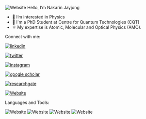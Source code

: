 ![Website](https://career-lunch-storage.s3.eu-central-1.amazonaws.com/v2/blog/articles/linkedin-title-picture.jpg)
Hello, I’m Nakarin Jayjong
- 👀 I’m interested in Physics
- 📖 I'm a PhD Student at Centre for Quantum Technologies (CQT)
- ⚛️ My expertise is Atomic, Molecular and Optical Physics (AMO).

Connect with me:

[![linkedin](https://img.shields.io/badge/LinkedIn-0077B5?style=for-the-badge&logo=linkedin&logoColor=white)](https://www.linkedin.com/in/nakarin-jayjong-26b963207/) 

[![twitter](https://img.shields.io/badge/Twitter-1DA1F2?style=for-the-badge&logo=twitter&logoColor=white)](https://twitter.com/NJayjong) 

[![instagram](https://img.shields.io/badge/Instagram-E4405F?style=for-the-badge&logo=instagram&logoColor=white)](https://www.instagram.com/nakarin.315/)

[![google scholar](https://camo.githubusercontent.com/19402432392aa6c26fb154d597e9d809a69e7b6661219a70c732f60c8ccf87c6/68747470733a2f2f696d672e736869656c64732e696f2f7374617469632f76313f7374796c653d666f722d7468652d6261646765266d6573736167653d476f6f676c652b5363686f6c617226636f6c6f723d343238354634266c6f676f3d476f6f676c652b5363686f6c6172266c6f676f436f6c6f723d464646464646266c6162656c3d)](https://scholar.google.com/citations?user=ba3X374AAAAJ&hl=th)

[![researchgate](https://camo.githubusercontent.com/eb08e5868e2b73e7604ee9a6ac4a55891606db5bdb28557559f75b7453ab0c0f/68747470733a2f2f696d672e736869656c64732e696f2f7374617469632f76313f7374796c653d666f722d7468652d6261646765266d6573736167653d52657365617263684761746526636f6c6f723d323232323232266c6f676f3d526573656172636847617465266c6f676f436f6c6f723d303043434242266c6162656c3d)](https://www.researchgate.net/profile/Nakarin-Jayjongh)

[![Website](https://img.shields.io/website?up_color=blue&up_message=Nicholsonlabs&url=https%3A%2F%2Fnicholsonlabs.org%2Fpeople%2F)](https://nicholsonlabs.org/people/)

Languages and Tools:

![Website](https://img.shields.io/badge/Python-FFD43B?style=for-the-badge&logo=python&logoColor=blue)
![Website](https://img.shields.io/badge/C-00599C?style=for-the-badge&logo=c&logoColor=white)
![Website](https://img.shields.io/badge/C%2B%2B-00599C?style=for-the-badge&logo=c%2B%2B&logoColor=white)
![Website](https://img.shields.io/badge/Arduino-00979D?style=for-the-badge&logo=Arduino&logoColor=white)
